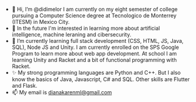 - 👋 Hi, I’m @didimelor I am currently on my eight semester of college pursuing a Computer Science degree at Tecnologico de Monterrey (ITESM) in Mexico City.
- 👀 In the future I'm interested in learning more about artificial intelligence, machine leraning and cibersecurity.
- 🌱 I’m currently learning full stack development (CSS, HTML, JS, Java, SQL), Node JS and Unity. I am currently enrolled on the SPS Google Program to learn more about web app development. At school I am learning Unity and Racket and a bit of functional programming with Racket. 
- ✨ My strong programming languages are Python and C++. But I also know the basics of Java, Javascript, C# and SQL. Other skills are Flutter and Flask.
- 📫 My email is dianakarenml@gmail.com

